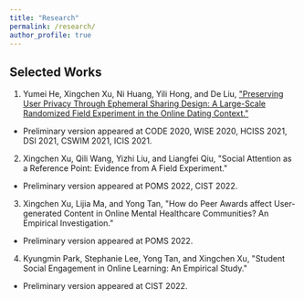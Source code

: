 ```yaml
---
title: "Research"
permalink: /research/
author_profile: true
---
```


## Selected Works
1. Yumei He, Xingchen Xu, Ni Huang, Yili Hong, and De Liu, ["Preserving User Privacy Through Ephemeral Sharing Design: A Large-Scale Randomized Field Experiment in the Online Dating Context."](https://papers.ssrn.com/sol3/papers.cfm?abstract_id=3740782)
  - Preliminary version appeared at CODE 2020, WISE 2020, HCISS 2021, DSI 2021, CSWIM 2021, ICIS 2021.

2. Xingchen Xu, Qili Wang, Yizhi Liu, and Liangfei Qiu, "Social Attention as a Reference Point: Evidence from A Field Experiment."
  - Preliminary version appeared at POMS 2022, CIST 2022.

3. Xingchen Xu, Lijia Ma, and Yong Tan, "How do Peer Awards affect User-generated Content in Online Mental Healthcare Communities? An Empirical Investigation."
  - Preliminary version appeared at POMS 2022.

4. Kyungmin Park, Stephanie Lee, Yong Tan, and Xingchen Xu, "Student Social Engagement in Online Learning: An Empirical Study."
  - Preliminary version appeared at CIST 2022.
